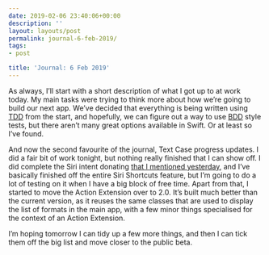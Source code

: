 ```yaml
---
date: 2019-02-06 23:40:06+00:00
description: ''
layout: layouts/post
permalink: journal-6-feb-2019/
tags:
- post

title: 'Journal: 6 Feb 2019'
---
```


<p>As always, I’ll start with a short description of what I got up to at work today. My main tasks were trying to think more about how we’re going to build our next app. We’ve decided that everything is being written using <a href="https://en.wikipedia.org/wiki/Test-driven_development">TDD</a> from the start, and hopefully, we can figure out a way to use <a href="https://en.wikipedia.org/wiki/Behavior-driven_development">BDD</a> style tests, but there aren’t many great options available in Swift. Or at least so I’ve found.</p>
<p>And now the second favourite of the journal, Text Case progress updates. I did a fair bit of work tonight, but nothing really finished that I can show off. I did complete the Siri intent donating <a href="https://chrishannah.me/journal-5-feb-2019/">that I mentioned yesterday</a>, and I’ve basically finished off the entire Siri Shortcuts feature, but I’m going to do a lot of testing on it when I have a big block of free time. Apart from that, I started to move the Action Extension over to 2.0. It’s built much better than the current version, as it reuses the same classes that are used to display the list of formats in the main app, with a few minor things specialised for the context of an Action Extension.</p>
<p>I’m hoping tomorrow I can tidy up a few more things, and then I can tick them off the big list and move closer to the public beta.</p>
